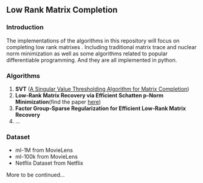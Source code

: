 ## Low Rank Matrix Completion

### Introduction

The implementations of the algorithms in this repository will focus on completing low rank matrixes . Including traditional matrix trace and nuclear norm minimization as well as some algorithms related to popular differentiable programming. And they are all implemented in python.

### Algorithms

1. **SVT** ([A Singular Value Thresholding Algorithm for Matrix Completion](http://arxiv.org/abs/0810.3286))
2. **Low-Rank Matrix Recovery via Efficient Schatten p-Norm Minimization**(find the paper [here](http://www.researchgate.net/publication/287095179_Low-rank_matrix_recovery_via_efficient_schatten_p-norm_minimization))
3. **Factor Group-Sparse Regularization for Efficient Low-Rank Matrix Recovery**
4. ...

### Dataset

- ml-1M from MovieLens
- ml-100k from MovieLens
- Netflix Dataset from Netflix 



More to be continued...